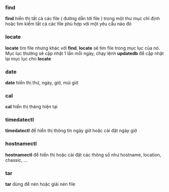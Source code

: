### find

**find** hiển thị tất cả các file ( đường dẫn tới file ) trong một thư mục chỉ định hoặc tìm kiếm tất cả các file phù hợp với một yêu cầu nào đó

### locate

**locate** tìm file nhưng khác với **find**, **locate** sẽ tìm file trong mục lục của nó. Mục lục thường sẽ cập nhật 1 lần mỗi ngày, chạy lệnh **updatedb** để cập nhật lại mục lục cho **locate**

### date

**date** hiển thị thứ, ngày, giờ, múi giờ

### cal

**cal** hiển thị tháng hiện tại

### timedatectl 

**timedatectl** để hiển thị thông tin ngày giờ hoặc cài đặt ngày giờ

### hostnamectl 

**hostnamectl** để hiển thị hoặc cài đặt các thông số như hostname, location, chassic, ...

### tar

**tar** dùng để nén hoặc giải nén file
